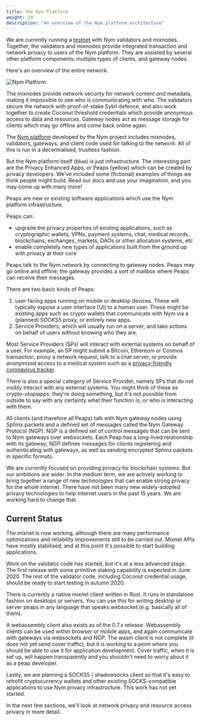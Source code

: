 ```yaml
---
title: The Nym Platform
weight: 10
description: "An overview of the Nym platform architecture"
---
```


We are currently running a [testnet](https://dashboard.nymtech.net) with Nym validators and mixnodes. Together, the validators and mixnodes provide integrated transaction and network privacy to users of the Nym platform. They are assisted by several other platform components: multiple types of clients, and gateway nodes.

Here's an overview of the entire network. 

![Nym Platform](/docs/images/nym-platform.png)

The mixnodes provide network security for network content *and* metadata, making it impossible to see who is communicating with who. The validators secure the network with proof-of-stake Sybil defence, and also work together to create Coconut threshold credentials which provide anonymous access to data and resources. Gateway nodes act as message storage for clients which may go offline and come back online again.

The [Nym platform](https://github.com/nymtech/nym) developed by the Nym project includes mixnodes, validators, gateways, and client code used for talking to the network. All of this is run in a decentralised, trustless fashion. 

But the Nym platform itself (blue) is just infrastructure. The interesting part are the Privacy Enhanced Apps, or Peaps (yellow) which can be created by privacy developers. We've included some (fictional) examples of things we think people might build. Read our docs and use your imagination, and you may come up with many more!

Peaps are new or existing software applications which use the Nym platform infrastructure. 

Peaps can: 

* upgrade the privacy properties of existing applications, such as cryptographic wallets, VPNs, payment systems, chat, medical records, blockchains, exchanges, markets, DAOs or other allocation systems, etc
* enable completely new types of applications built from the ground up with privacy at their core

Peaps talk to the Nym network by connecting to gateway nodes. Peaps may go online and offline; the gateway provides a sort of mailbox where Peaps can receive their messages. 

There are two basic kinds of Peaps:

1. user facing apps running on mobile or desktop devices. These will typically expose a user interface (UI) to a human user. These might be existing apps such as crypto wallets that communicate with Nym via a (planned) SOCKS5 proxy, or entirely new apps.
2. Service Providers, which will usually run on a server, and take actions on behalf of users without knowing who they are.

Most Service Providers (SPs) will interact with external systems on behalf of a user. For example, an SP might submit a Bitcoin, Ethereum or Cosmos transaction, proxy a network request, talk to a chat server, or provide anonymized access to a medical system such as a [privacy-friendly coronavirus tracker](https://constructiveproof.com/posts/2020-04-24-coronavirus-tracking-app-privacy/). 

There is also a special category of Service Provider, namely SPs that do not visibly interact with any external systems. You might think of these as crypto-utopiapps: they're doing something, but it's not possible from outside to say with any certainty what their function is, or who is interacting with them.

All clients (and therefore all Peaps) talk with Nym gateway nodes using Sphinx packets and a defined set of messages called the Nym Gateway Protocol (NGP). NGP is a defined set of control messages that can be sent to Nym gateways over websockets. Each Peap has a long-lived relationship with its gateway; NGP defines messages for clients registering and authenticating with gateways, as well as sending encrypted Sphinx packets in specific formats.

We are currently focused on providing privacy for blockchain systems. But our ambitions are wider. In the medium term, we are actively working to bring together a range of new technologies that can enable strong privacy for the whole internet. There have not been many new widely-adopted privacy technologies to help internet users in the past 15 years. We are working hard to change that. 

## Current Status

The mixnet is now working, although there are many performance optimizations and reliability improvements still to be carried out. Mixnet APIs have mostly stabilised, and at this point it's possible to start building applications. 

Work on the validator code has started, but it's at a less advanced stage. The first release with some primitive staking capability is expected in June 2020. The rest of the validator code, including Coconut credential usage, should be ready to start testing in autumn 2020.

There is currently a native mixnet client written in Rust. It runs in standalone fashion on desktops or servers. You can use this for writing desktop or server peaps in any language that speaks websocket (e.g. basically all of them). 

A webassembly client also exists as of the 0.7.x release. Webassembly clients can be used within browser or mobile apps, and again communicate with gateways via websockets and NGP. The wasm client is not complete (it does not yet send cover traffic), but it is working to a point where you should be able to use it for application development. Cover traffic, when it is set up, will happen transparently and you shouldn't need to worry about it as a peap developer.

Lastly, we are planning a SOCKS5 / shadowsocks client so that it's easy to retrofit cryptocurrency wallets and other existing SOCKS-compatible applications to use Nym privacy infrastructure. This work has not yet started.

In the next few sections, we'll look at network privacy and resource access privacy in more detail. 
